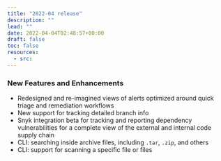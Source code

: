 ```yaml
---
title: "2022-04 release"
description: ""
lead: ""
date: 2022-04-04T02:48:57+00:00
draft: false
toc: false
resources:
  - src:
---
```


### New Features and Enhancements

- Redesigned and re-imagined views of alerts optimized around quick triage and remediation workflows
- New support for tracking detailed branch info
- Snyk integration beta for tracking and reporting dependency vulnerabilities for a complete view of the external and internal code supply chain
- CLI: searching inside archive files, including `.tar`, `.zip`, and others
- CLI: support for scanning a specific file or files
